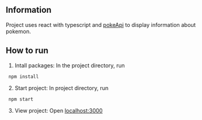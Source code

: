 
## Information
Project uses react with typescript and [pokeApi](https://pokeapi.co/) to display information about pokemon.

## How to run

1. Intall packages: In the project directory, run  
```
 npm install
```
2. Start project: In project directory, run
```
 npm start
```
3. View project: Open [localhost:3000](http://localhost:3000/)
